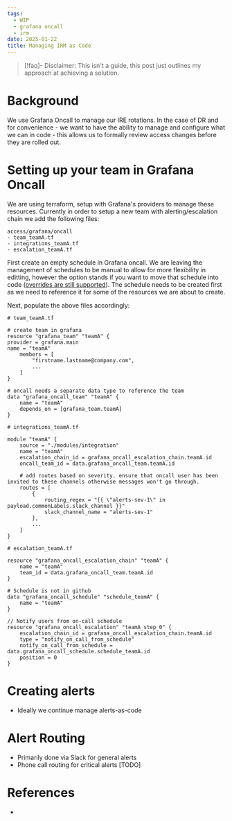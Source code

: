```yaml
---
tags:
  - WIP
  - grafana oncall
  - irm
date: 2025-01-22
title: Managing IRM as Code
---
```


> [!faq]- Disclaimer: 
> This isn't a guide, this post just outlines my approach at achieving a solution.

# Background

We use Grafana Oncall to manage our IRE rotations. In the case of DR and for convenience - we want to have the ability to manage and configure what we can in code - this allows us to formally review access changes before they are rolled out.

# Setting up your team in Grafana Oncall

We are using terraform, setup with Grafana's providers to manage these resources. Currently in order to setup a new team with alerting/escalation chain we add the following files:

```
access/grafana/oncall
- team_teamA.tf
- integrations_teamA.tf
- escalation_teamA.tf
```

First create an empty schedule in Grafana oncall. We are leaving the management of schedules to be manual to allow for more flexibility in editting, however the option stands if you want to move that schedule into code ([overrides are still supported](https://registry.terraform.io/providers/grafana/grafana/latest/docs/resources/oncall_schedule#enable_web_overrides-1)). The schedule needs to be created first as we need to reference it for some of the resources we are about to create.

Next, populate the above files accordingly:

```hcl
# team_teamA.tf

# create team in grafana
resource "grafana_team" "teamA" {
provider = grafana.main
name = "teamA"
	members = [
		"firstname.lastname@company.com",
		...
	]
}

# oncall needs a separate data type to reference the team
data "grafana_oncall_team" "teamA" {
	name = "teamA"
	depends_on = [grafana_team.teamA]
}
```

```hcl
# integrations_teamA.tf

module "teamA" {
	source = "./modules/integration"
	name = "teamA"
	escalation_chain_id = grafana_oncall_escalation_chain.teamA.id
	oncall_team_id = data.grafana_oncall_team.teamA.id

	# add routes based on severity. ensure that oncall user has been invited to these channels otherwise messages won't go through.
	routes = [
		{
			routing_regex = "{{ \"alerts-sev-1\" in payload.commonLabels.slack_channel }}"
			slack_channel_name = "alerts-sev-1"
		},
		...
	]
}

```

```hcl
# escalation_teamA.tf

resource "grafana_oncall_escalation_chain" "teamA" {
	name = "teamA"
	team_id = data.grafana_oncall_team.teamA.id
}

# Schedule is not in github
data "grafana_oncall_schedule" "schedule_teamA" {
	name = "teamA"
}

// Notify users from on-call schedule
resource "grafana_oncall_escalation" "teamA_step_0" {
	escalation_chain_id = grafana_oncall_escalation_chain.teamA.id
	type = "notify_on_call_from_schedule"
	notify_on_call_from_schedule = data.grafana_oncall_schedule.schedule_teamA.id
	position = 0
}
```

# Creating alerts

- Ideally we continue manage alerts-as-code

# Alert Routing

- Primarily done via Slack for general alerts
- Phone call routing for critical alerts \[TODO\]


# References

- 
